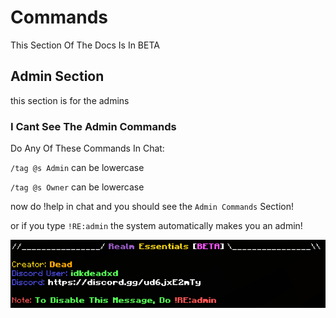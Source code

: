 #  Commands

This Section Of The Docs Is In BETA

## Admin Section

this section is for the admins

### I Cant See The Admin Commands


Do Any Of These Commands In Chat:

`/tag @s Admin` can be lowercase

`/tag @s Owner` can be lowercase

now do !help in chat and you should see the `Admin Commands` Section!

or if you type `!RE:admin` the system automatically makes you an admin!

![](../static/img/starter_message.png)